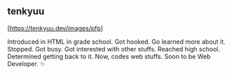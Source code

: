 ## tenkyuu

[https://tenkyuu.dev/images/pfp]

Introduced in HTML in grade school.
Got hooked.
Go learned more about it.
Stopped.
Got busy.
Got interested with other stuffs.
Reached high school.
Determined getting back to it.
Now, codes web stuffs.
Soon to be Web Developer. ✨

<!---
tenkyuu/tenkyuu is a ✨ special ✨ repository because its `README.md` (this file) appears on your GitHub profile.
You can click the Preview link to take a look at your changes.
--->
